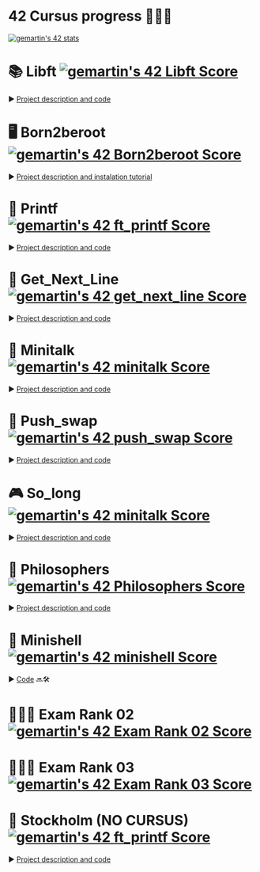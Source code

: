 # 42 Cursus progress 👨🏻‍💻 

[![gemartin's 42 stats](https://badge42.vercel.app/api/v2/cl5fnqd4w001609mrn2pr0pxu/stats?cursusId=21&coalitionId=205)](https://github.com/JaeSeoKim/badge42)

# 📚 Libft [![gemartin's 42 Libft Score](https://badge42.vercel.app/api/v2/cl5fnqd4w001609mrn2pr0pxu/project/2454058)](https://github.com/JaeSeoKim/badge42) 
► [Project description and code](https://github.com/gemartin99/Libft)

# 🖥 Born2beroot [![gemartin's 42 Born2beroot Score](https://badge42.vercel.app/api/v2/cl5fnqd4w001609mrn2pr0pxu/project/2470400)](https://github.com/JaeSeoKim/badge42)
► [Project description and instalation tutorial](https://github.com/gemartin99/Born2beroot-Tutorial)

# 📝 Printf [![gemartin's 42 ft_printf Score](https://badge42.vercel.app/api/v2/cl5fnqd4w001609mrn2pr0pxu/project/2470176)](https://github.com/JaeSeoKim/badge42)
► [Project description and code](https://github.com/gemartin99/ft_printf)

# 📖 Get_Next_Line [![gemartin's 42 get_next_line Score](https://badge42.vercel.app/api/v2/cl5fnqd4w001609mrn2pr0pxu/project/2484886)](https://github.com/JaeSeoKim/badge42)
► [Project description and code](https://github.com/gemartin99/Get_next_line)

# 📶 Minitalk [![gemartin's 42 minitalk Score](https://badge42.vercel.app/api/v2/cl5fnqd4w001609mrn2pr0pxu/project/2523665)](https://github.com/JaeSeoKim/badge42)
► [Project description and code](https://github.com/gemartin99/Minitalk)

# 🔢 Push_swap [![gemartin's 42 push_swap Score](https://badge42.vercel.app/api/v2/cl5fnqd4w001609mrn2pr0pxu/project/2557802)](https://github.com/JaeSeoKim/badge42)
► [Project description and code](https://github.com/gemartin99/Push_swap)

# 🎮 So_long [![gemartin's 42 minitalk Score](https://badge42.vercel.app/api/v2/cl5fnqd4w001609mrn2pr0pxu/project/2523665)](https://github.com/JaeSeoKim/badge42)
► [Project description and code](https://github.com/gemartin99/So_long)

# 🍴 Philosophers [![gemartin's 42 Philosophers Score](https://badge42.vercel.app/api/v2/cl5fnqd4w001609mrn2pr0pxu/project/2598323)](https://github.com/JaeSeoKim/badge42)
► [Project description and code](https://github.com/gemartin99/Philosophers)

# 🐚 Minishell [![gemartin's 42 minishell Score](https://badge42.vercel.app/api/v2/cl5fnqd4w001609mrn2pr0pxu/project/2598325)](https://github.com/JaeSeoKim/badge42)
► [Code](https://github.com/gemartin99/minishell) 🔜🛠

# 👨🏻‍🎓 Exam Rank 02 [![gemartin's 42 Exam Rank 02 Score](https://badge42.vercel.app/api/v2/cl5fnqd4w001609mrn2pr0pxu/project/2499279)](https://github.com/JaeSeoKim/badge42)

# 👨🏻‍🎓 Exam Rank 03 [![gemartin's 42 Exam Rank 03 Score](https://badge42.vercel.app/api/v2/cl5fnqd4w001609mrn2pr0pxu/project/2598324)](https://github.com/JaeSeoKim/badge42)

# 🦠 Stockholm (NO CURSUS) [![gemartin's 42 ft_printf Score](https://badge42.vercel.app/api/v2/cl5fnqd4w001609mrn2pr0pxu/project/2470176)](https://github.com/JaeSeoKim/badge42) 
► [Project description and code](https://github.com/gemartin99/Stockholm)
